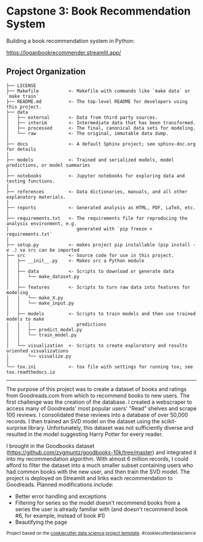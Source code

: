 Capstone 3: Book Recommendation System
==============================

Building a book recommendation system in Python: 

https://loganbookrecommender.streamlit.app/

Project Organization
------------

    ├── LICENSE
    ├── Makefile           <- Makefile with commands like `make data` or `make train`
    ├── README.md          <- The top-level README for developers using this project.
    ├── data
    │   ├── external       <- Data from third party sources.
    │   ├── interim        <- Intermediate data that has been transformed.
    │   ├── processed      <- The final, canonical data sets for modeling.
    │   └── raw            <- The original, immutable data dump.
    │
    ├── docs               <- A default Sphinx project; see sphinx-doc.org for details
    │
    ├── models             <- Trained and serialized models, model predictions, or model summaries
    │
    ├── notebooks          <- Jupyter notebooks for exploring data and testing functions.
    │
    ├── references         <- Data dictionaries, manuals, and all other explanatory materials.
    │
    ├── reports            <- Generated analysis as HTML, PDF, LaTeX, etc.
    │
    ├── requirements.txt   <- The requirements file for reproducing the analysis environment, e.g.
    │                         generated with `pip freeze > requirements.txt`
    │
    ├── setup.py           <- makes project pip installable (pip install -e .) so src can be imported
    ├── src                <- Source code for use in this project.
    │   ├── __init__.py    <- Makes src a Python module
    │   │
    │   ├── data           <- Scripts to download or generate data
    │   │   └── make_dataset.py
    │   │
    │   ├── features       <- Scripts to turn raw data into features for modeling
    │   │   └── make_X.py
    │   │   └── make_input.py
    │   │
    │   ├── models         <- Scripts to train models and then use trained models to make
    │   │   │                 predictions
    │   │   ├── predict_model.py
    │   │   └── train_model.py
    │   │
    │   └── visualization  <- Scripts to create exploratory and results oriented visualizations
    │       └── visualize.py
    │
    └── tox.ini            <- tox file with settings for running tox; see tox.readthedocs.io


--------

The purpose of this project was to create a dataset of books and ratings from Goodreads.com from which to recommend books to new users. The first challenge was the creation of the database. I created a webscraper to access many of Goodreads' most popular users' "Read" shelves and scrape 100 reviews. I consolidated these reviews into a database of over 50,000 records. I then trained an SVD model on the dataset using the scikit-surprise library. Unfortunately, this dataset was not sufficiently diverse and resulted in the model suggesting Harry Potter for every reader.

I brought in the Goodbooks dataset (https://github.com/zygmuntz/goodbooks-10k/tree/master) and integrated it into my recommendation algorithm. With almost 6 million records, I could afford to filter the dataset into a much smaller subset containing users who had common books with the new user, and then train the SVD model.
The project is deployed on Streamlit and links each recommendation to Goodreads.
Planned modifications include:
* Better error handling and exceptions
* Filtering for series so the model doesn't recommend books from a series the user is already familiar with (and doesn't recommend book #6, for example, instead of book #1)
* Beautifying the page

<p><small>Project based on the <a target="_blank" href="https://drivendata.github.io/cookiecutter-data-science/">cookiecutter data science project template</a>. #cookiecutterdatascience</small></p>
